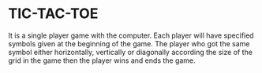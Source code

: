 # TIC-TAC-TOE
It is a single player game with the computer. Each player will have specified symbols given at the beginning of the game. The player who got the same symbol either horizontally, vertically or diagonally according the size of the grid in the game then the player wins and ends the game.
